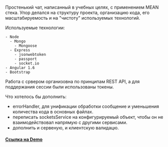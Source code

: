 Простенький чат, написанный в учебных целях, с применением MEAN стека.
Упор делался на структуру проекта, организацию кода, его масштабируемость и на "чистоту" используемых технологий.

Используемые технологии:

```
- Node
  - Mongo
    - Mongoose
  - Express
    - jsonwebtoken
    - passport
    - socket.io
- Angular 1.6
- Bootstrap
```

Работа с срвером организовна по принципам REST API, а для поддержания сессии были использованы токены.


Что хотелось бы дополнить:

* errorHandler, для унификации обработки сообщение и уменьшения количества кода в основных файлах.
* переписать socketsService на конфигурируемый объект, чтобы он не взаимодействовал напрямую с другими сервисами.
* дополнить и сервеную, и клиентскую валидацю.

#### [Ссылка на Demo](http://chat-chat2.1d35.starter-us-east-1.openshiftapps.com/)
